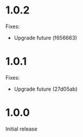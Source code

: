 # 1.0.2

Fixes:

- Upgrade future (f656663)

# 1.0.1

Fixes:

- Upgrade future (27d05ab)

# 1.0.0

Initial release

